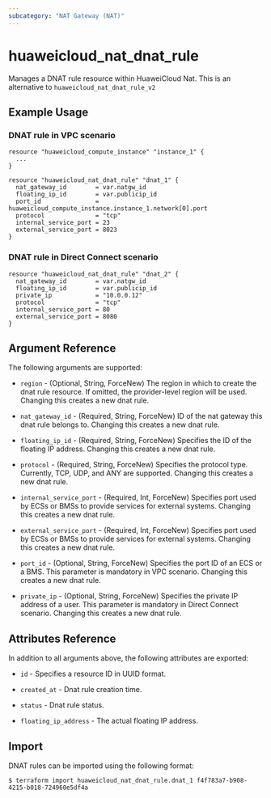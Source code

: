 ```yaml
---
subcategory: "NAT Gateway (NAT)"
---
```


# huaweicloud_nat_dnat_rule

Manages a DNAT rule resource within HuaweiCloud Nat. This is an alternative to `huaweicloud_nat_dnat_rule_v2`

## Example Usage

### DNAT rule in VPC scenario

```hcl
resource "huaweicloud_compute_instance" "instance_1" {
  ...
}

resource "huaweicloud_nat_dnat_rule" "dnat_1" {
  nat_gateway_id        = var.natgw_id
  floating_ip_id        = var.publicip_id
  port_id               = huaweicloud_compute_instance.instance_1.network[0].port
  protocol              = "tcp"
  internal_service_port = 23
  external_service_port = 8023
}
```

### DNAT rule in Direct Connect scenario

```hcl
resource "huaweicloud_nat_dnat_rule" "dnat_2" {
  nat_gateway_id        = var.natgw_id
  floating_ip_id        = var.publicip_id
  private_ip            = "10.0.0.12"
  protocol              = "tcp"
  internal_service_port = 80
  external_service_port = 8080
}
```

## Argument Reference

The following arguments are supported:

* `region` - (Optional, String, ForceNew) The region in which to create the dnat rule resource. If omitted, the
  provider-level region will be used. Changing this creates a new dnat rule.

* `nat_gateway_id` - (Required, String, ForceNew) ID of the nat gateway this dnat rule belongs to. Changing this creates
  a new dnat rule.

* `floating_ip_id` - (Required, String, ForceNew) Specifies the ID of the floating IP address. Changing this creates a
  new dnat rule.

* `protocol` - (Required, String, ForceNew) Specifies the protocol type. Currently, TCP, UDP, and ANY are supported.
  Changing this creates a new dnat rule.

* `internal_service_port` - (Required, Int, ForceNew) Specifies port used by ECSs or BMSs to provide services for
  external systems. Changing this creates a new dnat rule.

* `external_service_port` - (Required, Int, ForceNew) Specifies port used by ECSs or BMSs to provide services for
  external systems. Changing this creates a new dnat rule.

* `port_id` - (Optional, String, ForceNew) Specifies the port ID of an ECS or a BMS. This parameter is mandatory in VPC
  scenario. Changing this creates a new dnat rule.

* `private_ip` - (Optional, String, ForceNew) Specifies the private IP address of a user. This parameter is mandatory in
  Direct Connect scenario. Changing this creates a new dnat rule.

## Attributes Reference

In addition to all arguments above, the following attributes are exported:

* `id` - Specifies a resource ID in UUID format.

* `created_at` - Dnat rule creation time.

* `status` - Dnat rule status.

* `floating_ip_address` - The actual floating IP address.

## Import

DNAT rules can be imported using the following format:

```
$ terraform import huaweicloud_nat_dnat_rule.dnat_1 f4f783a7-b908-4215-b018-724960e5df4a
```
